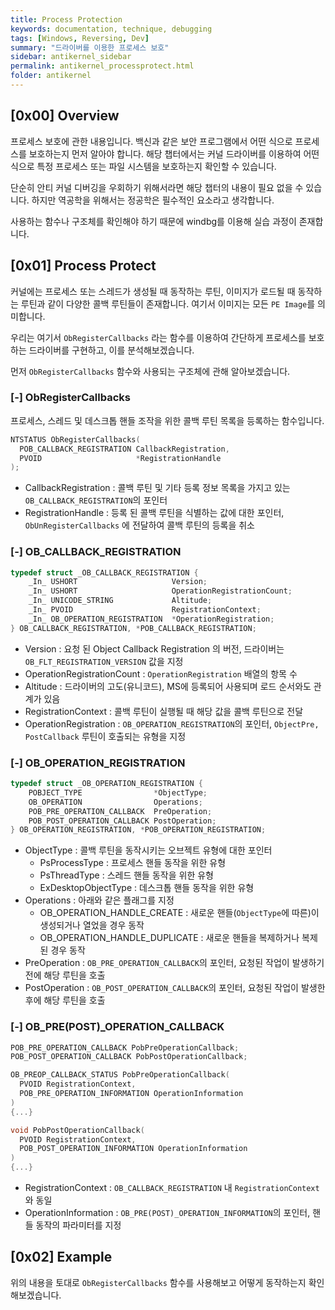 ```yaml
---
title: Process Protection
keywords: documentation, technique, debugging
tags: [Windows, Reversing, Dev]
summary: "드라이버를 이용한 프로세스 보호"
sidebar: antikernel_sidebar
permalink: antikernel_processprotect.html
folder: antikernel
---
```


## [0x00] Overview

프로세스 보호에 관한 내용입니다. 백신과 같은 보안 프로그램에서 어떤 식으로 프로세스를 보호하는지 먼저 알아야 합니다. 해당 챕터에서는 커널 드라이버를 이용하여 어떤 식으로 특정 프로세스 또는 파일 시스템을 보호하는지 확인할 수 있습니다.

단순히 안티 커널 디버깅을 우회하기 위해서라면 해당 챕터의 내용이 필요 없을 수 있습니다. 하지만 역공학을 위해서는 정공학은 필수적인 요소라고 생각합니다.

사용하는 함수나 구조체를 확인해야 하기 때문에 windbg를 이용해 실습 과정이 존재합니다.



## [0x01] Process Protect

커널에는 프로세스 또는 스레드가 생성될 때 동작하는 루틴, 이미지가 로드될 때 동작하는 루틴과 같이 다양한 콜백 루틴들이 존재합니다. 여기서 이미지는 모든 `PE Image`를 의미합니다. 

우리는 여기서 `ObRegisterCallbacks` 라는 함수를 이용하여 간단하게 프로세스를 보호하는 드라이버를 구현하고, 이를 분석해보겠습니다. 

먼저 `ObRegisterCallbacks` 함수와 사용되는 구조체에 관해 알아보겠습니다.



### [-] ObRegisterCallbacks

프로세스, 스레드 및 데스크톱 핸들 조작을 위한 콜백 루틴 목록을 등록하는 함수입니다.

```cpp
NTSTATUS ObRegisterCallbacks(
  POB_CALLBACK_REGISTRATION CallbackRegistration,
  PVOID                     *RegistrationHandle
);
```

- CallbackRegistration : 콜백 루틴 및 기타 등록 정보 목록을 가지고 있는 `OB_CALLBACK_REGISTRATION`의 포인터
- RegistrationHandle : 등록 된 콜백 루틴을 식별하는 값에 대한 포인터, `ObUnRegisterCallbacks` 에 전달하여 콜백 루틴의 등록을 취소



### [-] OB_CALLBACK_REGISTRATION

```cpp
typedef struct _OB_CALLBACK_REGISTRATION {
    _In_ USHORT                     Version;
    _In_ USHORT                     OperationRegistrationCount;
    _In_ UNICODE_STRING             Altitude;
    _In_ PVOID                      RegistrationContext;
    _In_ OB_OPERATION_REGISTRATION  *OperationRegistration;
} OB_CALLBACK_REGISTRATION, *POB_CALLBACK_REGISTRATION;
```

- Version : 요청 된 Object Callback Registration 의 버전, 드라이버는 `OB_FLT_REGISTRATION_VERSION` 값을 지정
- OperationRegistrationCount : `OperationRegistration` 배열의 항목 수
- Altitude : 드라이버의 고도(유니코드), MS에 등록되어 사용되며 로드 순서와도 관계가 있음
- RegistrationContext : 콜백 루틴이 실행될 때 해당 값을 콜백 루틴으로 전달
- OperationRegistration : `OB_OPERATION_REGISTRATION`의 포인터, `ObjectPre, PostCallback` 루틴이 호출되는 유형을 지정



### [-] OB_OPERATION_REGISTRATION

```cpp
typedef struct _OB_OPERATION_REGISTRATION {
    POBJECT_TYPE                *ObjectType;
    OB_OPERATION                Operations;
    POB_PRE_OPERATION_CALLBACK  PreOperation;
    POB_POST_OPERATION_CALLBACK PostOperation;
} OB_OPERATION_REGISTRATION, *POB_OPERATION_REGISTRATION;
```

- ObjectType : 콜백 루틴을 동작시키는 오브젝트 유형에 대한 포인터
  - PsProcessType : 프로세스 핸들 동작을 위한 유형
  - PsThreadType : 스레드 핸들 동작을 위한 유형
  - ExDesktopObjectType : 데스크톱 핸들 동작을 위한 유형
- Operations : 아래와 같은 플래그를 지정
  - OB_OPERATION_HANDLE_CREATE : 새로운 핸들(`ObjectType`에 따른)이 생성되거나 열었을 경우 동작
  - OB_OPERATION_HANDLE_DUPLICATE : 새로운 핸들을 복제하거나 복제된 경우 동작
- PreOperation : `OB_PRE_OPERATION_CALLBACK`의 포인터, 요청된 작업이 발생하기 전에 해당 루틴을 호출
- PostOperation : `OB_POST_OPERATION_CALLBACK`의 포인터, 요청된 작업이 발생한 후에 해당 루틴을 호출



### [-] OB_PRE(POST)_OPERATION_CALLBACK

```cpp
POB_PRE_OPERATION_CALLBACK PobPreOperationCallback;
POB_POST_OPERATION_CALLBACK PobPostOperationCallback;

OB_PREOP_CALLBACK_STATUS PobPreOperationCallback(
  PVOID RegistrationContext,
  POB_PRE_OPERATION_INFORMATION OperationInformation
)
{...}

void PobPostOperationCallback(
  PVOID RegistrationContext,
  POB_POST_OPERATION_INFORMATION OperationInformation
)
{...}
```

- RegistrationContext : `OB_CALLBACK_REGISTRATION` 내 `RegistrationContext`와 동일
- OperationInformation : `OB_PRE(POST)_OPERATION_INFORMATION`의 포인터, 핸들 동작의 파라미터를 지정



## [0x02] Example

위의 내용을 토대로 `ObRegisterCallbacks` 함수를 사용해보고 어떻게 동작하는지 확인해보겠습니다.





